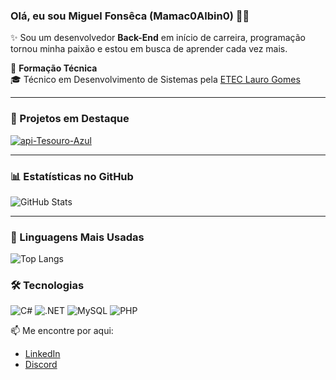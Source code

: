 ### Olá, eu sou Miguel Fonsêca (Mamac0Albin0) 👋😀

✨ Sou um desenvolvedor **Back-End** em início de carreira, programação tornou minha paixão e estou em busca de aprender cada vez mais.

🏫 **Formação Técnica**  
🎓 Técnico em Desenvolvimento de Sistemas pela [ETEC Lauro Gomes](https://www.cps.sp.gov.br/etecs/etec-lauro-gomes)

---

### 📌 Projetos em Destaque

[![api-Tesouro-Azul](https://github-readme-stats.vercel.app/api/pin/?username=Mamac0Albin0&repo=api-Tesouro-Azul)](https://github.com/Mamac0Albin0/api-Tesouro-Azul)

---

### 📊 Estatísticas no GitHub

![GitHub Stats](https://github-readme-stats.vercel.app/api?username=Mamac0Albin0&show_icons=true&theme=dracula)

---

### 🚀 Linguagens Mais Usadas

![Top Langs](https://github-readme-stats.vercel.app/api/top-langs/?username=Mamac0Albin0&layout=compact&theme=dracula)

### 🛠️ Tecnologias
![C#](https://img.shields.io/badge/-C%23-239120?style=flat&logo=c-sharp&logoColor=white)
![.NET](https://img.shields.io/badge/-.NET-512BD4?style=flat&logo=dotnet&logoColor=white)
![MySQL](https://img.shields.io/badge/-MySQL-4479A1?style=flat&logo=mysql&logoColor=white)
![PHP](https://img.shields.io/badge/-PHP-913399?style=flat&logo=php&logoColor=white)


📫 Me encontre por aqui:
- [LinkedIn](https://www.linkedin.com/in/miguel-fonsêca-627128373)
- [Discord]()

